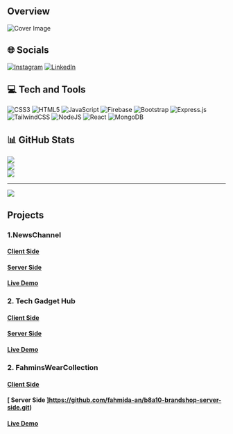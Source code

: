 ## Overview

<!--
**fahmida-an/fahmida-an** is a ✨ _special_ ✨ repository because its `README.md` (this file) appears on your GitHub profile.

Here are some ideas to get you started:

- 🔭 I’m currently working on ...
- 🌱 I’m currently learning ...
- 👯 I’m looking to collaborate on ...
- 🤔 I’m looking for help with ...
- 💬 Ask me about ...
- 📫 How to reach me: ...
- 😄 Pronouns: ...
- ⚡ Fun fact: ...
-->


![Cover Image](https://i.ibb.co/0hmNSNt/gitcover.webp)


## 🌐 Socials
[![Instagram](https://img.shields.io/badge/Instagram-%23E4405F.svg?logo=Instagram&logoColor=white)](https://instagram.com/_fahmida_an) [![LinkedIn](https://img.shields.io/badge/LinkedIn-%230077B5.svg?logo=linkedin&logoColor=white)](https://linkedin.com/in/https://www.linkedin.com/in/fahmida-khan-ab702a210/) 

## 💻 Tech and Tools
![CSS3](https://img.shields.io/badge/css3-%231572B6.svg?style=for-the-badge&logo=css3&logoColor=white) ![HTML5](https://img.shields.io/badge/html5-%23E34F26.svg?style=for-the-badge&logo=html5&logoColor=white) ![JavaScript](https://img.shields.io/badge/javascript-%23323330.svg?style=for-the-badge&logo=javascript&logoColor=%23F7DF1E) ![Firebase](https://img.shields.io/badge/firebase-%23039BE5.svg?style=for-the-badge&logo=firebase) ![Bootstrap](https://img.shields.io/badge/bootstrap-%238511FA.svg?style=for-the-badge&logo=bootstrap&logoColor=white) ![Express.js](https://img.shields.io/badge/express.js-%23404d59.svg?style=for-the-badge&logo=express&logoColor=%2361DAFB) ![TailwindCSS](https://img.shields.io/badge/tailwindcss-%2338B2AC.svg?style=for-the-badge&logo=tailwind-css&logoColor=white) ![NodeJS](https://img.shields.io/badge/node.js-6DA55F?style=for-the-badge&logo=node.js&logoColor=white) ![React](https://img.shields.io/badge/react-%2320232a.svg?style=for-the-badge&logo=react&logoColor=%2361DAFB) ![MongoDB](https://img.shields.io/badge/MongoDB-%234ea94b.svg?style=for-the-badge&logo=mongodb&logoColor=white)
## 📊 GitHub Stats
![](https://github-readme-stats.vercel.app/api?username=fahmida-an&theme=dark&hide_border=false&include_all_commits=false&count_private=false)<br/>
![](https://github-readme-streak-stats.herokuapp.com/?user=fahmida-an&theme=dark&hide_border=false)<br/>
![](https://github-readme-stats.vercel.app/api/top-langs/?username=fahmida-an&theme=dark&hide_border=false&include_all_commits=false&count_private=false&layout=compact)

---
[![](https://visitcount.itsvg.in/api?id=fahmida-an&icon=0&color=0)](https://visitcount.itsvg.in)

<!-- Proudly created with GPRM ( https://gprm.itsvg.in ) -->


## Projects

### 1.NewsChannel
#### [ Client Side ](https://github.com/fahmida-an/b8a12-client-side-fahmida-an.git)
#### [ Server Side ](https://github.com/fahmida-an/b8a12-server-side-fahmida-an.git)
#### [ Live Demo ](https://b8a12-client-side-db933.web.app/)

### 2. Tech Gadget Hub
#### [ Client Side ](https://github.com/fahmida-an/b8a11-client-side-fahmida-an.git)
#### [ Server Side ](https://github.com/fahmida-an/b8a11-server-side-fahmida-an.git)
#### [ Live Demo ](https://tech-gadget-hub.web.app/)

### 2. FahminsWearCollection
#### [ Client Side ](https://github.com/fahmida-an/b8a10-brandshop-client-side.git)
#### [ Server Side ]https://github.com/fahmida-an/b8a10-brandshop-server-side.git)
#### [ Live Demo ](https://b8a10-brandshop-client-s-353c1.web.app/)


